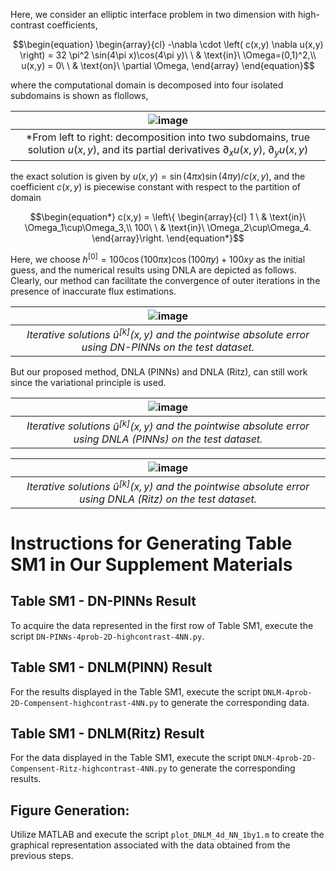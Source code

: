 Here, we consider an elliptic interface problem in two dimension with high-contrast coefficients, 
```math
\begin{equation}
\begin{array}{cl}
-\nabla \cdot \left( c(x,y) \nabla u(x,y)  \right) = 32 \pi^2 \sin(4\pi x)\cos(4\pi y)\ \ & \text{in}\ \Omega=(0,1)^2,\\
u(x,y) = 0\ \ & \text{on}\ \partial \Omega, 
\end{array}
\end{equation}
```
where the computational domain is decomposed into four isolated subdomains is shown as flollows, 

|![image](https://github.com/AI4SC-TJU/DDLM/assets/93070782/6b7c5688-5534-4258-b6fb-2dc1a60bc690)|
|:--------------------------------------------------------------:|
| *From left to right: decomposition into two subdomains, true solution $`u(x,y)`$, and its partial derivatives $`\partial_x u(x,y)`$, $`\partial_y u(x,y)`$ |


the exact solution is given by $`u(x,y) = \sin(4\pi x) \sin(4\pi y) / c(x,y)`$, and the coefficient $`c(x,y)`$ is piecewise constant with respect to the partition of domain
```math
\begin{equation*}
c(x,y) = \left\{
\begin{array}{cl}
1 \ & \text{in}\ \Omega_1\cup\Omega_3,\\
100\ \ & \text{in}\ \Omega_2\cup\Omega_4.
\end{array}\right.
\end{equation*}
```
Here, we choose $`h^{[0]}=100\cos(100\pi x)\cos(100\pi y)+100xy`$ as the initial guess, and the numerical results using DNLA are depicted as follows. Clearly, our method can facilitate the convergence of outer iterations in the presence of inaccurate flux estimations.


|![image](https://github.com/AI4SC-TJU/DDLM/assets/93070782/02bbfdc4-9bb0-47d4-a3ad-2e4a9c0bd861)|
|:--------------------------------------------------------------:|
| *Iterative solutions $`\hat{u}^{[k]}(x,y)`$ and the pointwise absolute error using DN-PINNs on the test dataset.* |


But our proposed method, DNLA (PINNs) and DNLA (Ritz), can still work since the variational principle is used.


|![image](https://github.com/AI4SC-TJU/DDLM/assets/93070782/19d627b8-34ae-4f7d-95ce-799e802f907a)|
|:--------------------------------------------------------------:|
| *Iterative solutions $`\hat{u}^{[k]}(x,y)`$ and the pointwise absolute error using DNLA (PINNs) on the test dataset.* |

|![image](https://github.com/AI4SC-TJU/DDLM/assets/93070782/2d6d9091-9057-4c00-9841-718e15e40892)|
|:--------------------------------------------------------------:|
| *Iterative solutions $`\hat{u}^{[k]}(x,y)`$ and the pointwise absolute error using DNLA (Ritz) on the test dataset.* |






# Instructions for Generating Table SM1 in Our Supplement Materials
## Table SM1 - DN-PINNs Result
To acquire the data represented in the first row of Table SM1, execute the script `DN-PINNs-4prob-2D-highcontrast-4NN.py`.

## Table SM1 - DNLM(PINN) Result
For the results displayed in the Table SM1, execute the script `DNLM-4prob-2D-Compensent-highcontrast-4NN.py` to generate the corresponding data.

## Table SM1 - DNLM(Ritz) Result
For the data displayed in the Table SM1, execute the script `DNLM-4prob-2D-Compensent-Ritz-highcontrast-4NN.py` to generate the corresponding results.

## Figure Generation:
Utilize MATLAB and execute the script `plot_DNLM_4d_NN_1by1.m` to create the graphical representation associated with the data obtained from the previous steps.

